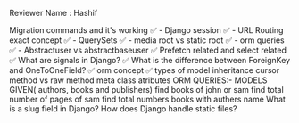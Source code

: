 Reviewer Name : Hashif 

Migration commands and it's working ✅ -
Django session ✅ -
URL Routing exact concept ✅ -
QuerySets ✅ -
media root vs static root ✅ -
orm queries ✅ -
Abstractuser vs abstractbaseuser ✅
Prefetch related and select related ✅
What are signals in Django? ✅
What is the difference between ForeignKey and OneToOneField? ✅
orm concept ✅
types of model inheritance
cursor method vs raw method 
meta class atributes
ORM QUERIES:- MODELS GIVEN( authors, books and publishers) 
find books of john or sam
find total number of pages of sam
find total numbers books with authers name
What is a slug field in Django?
How does Django handle static files?
